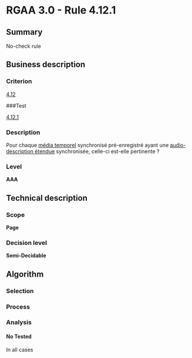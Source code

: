 # RGAA 3.0 -  Rule 4.12.1

## Summary

No-check rule

## Business description

### Criterion

[4.12](http://references.modernisation.gouv.fr/referentiel-technique-0#crit-4-12)

###Test

[4.12.1](http://disic.github.io/rgaa_referentiel_en/RGAA3.0_Criteria_English_version_v1.html#test-4-12-1)

### Description

Pour chaque <a href="http://references.modernisation.gouv.fr/referentiel-technique-0#mMediaTemp">m&eacute;dia temporel</a> synchronis&eacute; pr&eacute;-enregistr&eacute; ayant une <a href="http://references.modernisation.gouv.fr/referentiel-technique-0#mAudioDescE">audio-description &eacute;tendue</a> synchronis&eacute;e, celle-ci est-elle pertinente ?

### Level

**AAA**

## Technical description

### Scope

**Page**

### Decision level

**Semi-Decidable**

## Algorithm

### Selection

### Process

### Analysis

#### No Tested 

In all cases
